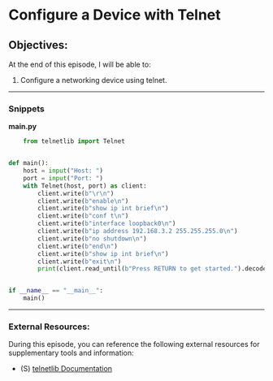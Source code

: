 # Configure a Device with Telnet


## Objectives:

At the end of this episode, I will be able to:


1. Configure a networking device using telnet.

-----------------------------------------------------------


### Snippets

**main.py**

```Python
    from telnetlib import Telnet


def main():
    host = input("Host: ")
    port = input("Port: ")
    with Telnet(host, port) as client:
        client.write(b"\r\n")
        client.write(b"enable\n")
        client.write(b"show ip int brief\n")
        client.write(b"conf t\n")
        client.write(b"interface loopback0\n")
        client.write(b"ip address 192.168.3.2 255.255.255.0\n")
        client.write(b"no shutdown\n")
        client.write(b"end\n")
        client.write(b"show ip int brief\n")
        client.write(b"exit\n")
        print(client.read_until(b"Press RETURN to get started.").decode())


if __name__ == "__main__":
    main()

```

-----------------------------------------------------------

### External Resources:

During this episode, you can reference the following external resources for supplementary tools and information:

- (S) [telnetlib Documentation](https://docs.python.org/3/library/telnetlib.html)
